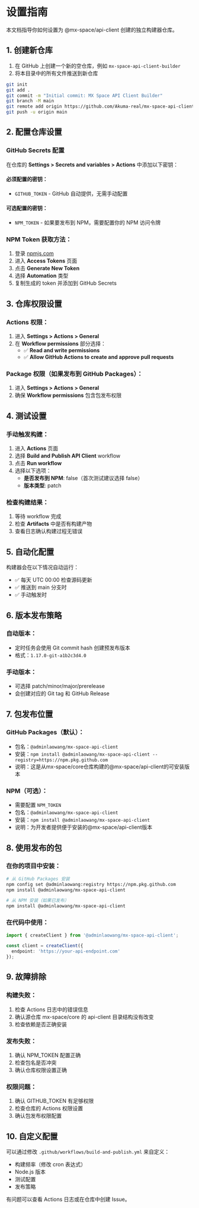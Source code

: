 # 设置指南

本文档指导你如何设置为 @mx-space/api-client 创建的独立构建器仓库。

## 1. 创建新仓库

1. 在 GitHub 上创建一个新的空仓库，例如 `mx-space-api-client-builder`
2. 将本目录中的所有文件推送到新仓库

```bash
git init
git add .
git commit -m "Initial commit: MX Space API Client Builder"
git branch -M main
git remote add origin https://github.com/Akuma-real/mx-space-api-client-builder.git
git push -u origin main
```

## 2. 配置仓库设置

### GitHub Secrets 配置

在仓库的 **Settings > Secrets and variables > Actions** 中添加以下密钥：

#### 必须配置的密钥：
- `GITHUB_TOKEN` - GitHub 自动提供，无需手动配置

#### 可选配置的密钥：
- `NPM_TOKEN` - 如果要发布到 NPM，需要配置你的 NPM 访问令牌

### NPM Token 获取方法：
1. 登录 [npmjs.com](https://www.npmjs.com/)
2. 进入 **Access Tokens** 页面
3. 点击 **Generate New Token**
4. 选择 **Automation** 类型
5. 复制生成的 token 并添加到 GitHub Secrets

## 3. 仓库权限设置

### Actions 权限：
1. 进入 **Settings > Actions > General**
2. 在 **Workflow permissions** 部分选择：
   - ✅ **Read and write permissions**
   - ✅ **Allow GitHub Actions to create and approve pull requests**

### Package 权限（如果发布到 GitHub Packages）：
1. 进入 **Settings > Actions > General**
2. 确保 **Workflow permissions** 包含包发布权限

## 4. 测试设置

### 手动触发构建：
1. 进入 **Actions** 页面
2. 选择 **Build and Publish API Client** workflow
3. 点击 **Run workflow**
4. 选择以下选项：
   - **是否发布到 NPM**: false（首次测试建议选择 false）
   - **版本类型**: patch

### 检查构建结果：
1. 等待 workflow 完成
2. 检查 **Artifacts** 中是否有构建产物
3. 查看日志确认构建过程无错误

## 5. 自动化配置

构建器会在以下情况自动运行：
- ✅ 每天 UTC 00:00 检查源码更新
- ✅ 推送到 main 分支时
- ✅ 手动触发时

## 6. 版本发布策略

### 自动版本：
- 定时任务会使用 Git commit hash 创建预发布版本
- 格式：`1.17.0-git-a1b2c3d4.0`

### 手动版本：
- 可选择 patch/minor/major/prerelease
- 会创建对应的 Git tag 和 GitHub Release

## 7. 包发布位置

### GitHub Packages（默认）：
- 包名：`@adminlaowang/mx-space-api-client`
- 安装：`npm install @adminlaowang/mx-space-api-client --registry=https://npm.pkg.github.com`
- 说明：这是从mx-space/core仓库构建的@mx-space/api-client的可安装版本

### NPM（可选）：
- 需要配置 `NPM_TOKEN`
- 包名：`@adminlaowang/mx-space-api-client`
- 安装：`npm install @adminlaowang/mx-space-api-client`
- 说明：为开发者提供便于安装的@mx-space/api-client版本

## 8. 使用发布的包

### 在你的项目中安装：
```bash
# 从 GitHub Packages 安装
npm config set @adminlaowang:registry https://npm.pkg.github.com
npm install @adminlaowang/mx-space-api-client

# 从 NPM 安装（如果已发布）
npm install @adminlaowang/mx-space-api-client
```

### 在代码中使用：
```typescript
import { createClient } from '@adminlaowang/mx-space-api-client';

const client = createClient({
  endpoint: 'https://your-api-endpoint.com'
});
```

## 9. 故障排除

### 构建失败：
1. 检查 Actions 日志中的错误信息
2. 确认源仓库 mx-space/core 的 api-client 目录结构没有改变
3. 检查依赖是否正确安装

### 发布失败：
1. 确认 NPM_TOKEN 配置正确
2. 检查包名是否冲突
3. 确认仓库权限设置正确

### 权限问题：
1. 确认 GITHUB_TOKEN 有足够权限
2. 检查仓库的 Actions 权限设置
3. 确认包发布权限配置

## 10. 自定义配置

可以通过修改 `.github/workflows/build-and-publish.yml` 来自定义：
- 构建频率（修改 cron 表达式）
- Node.js 版本
- 测试配置
- 发布策略

有问题可以查看 Actions 日志或在仓库中创建 Issue。